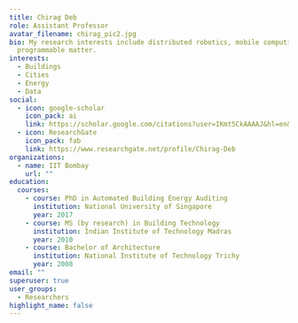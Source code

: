 ```yaml
---
title: Chirag Deb
role: Assistant Professor
avatar_filename: chirag_pic2.jpg
bio: My research interests include distributed robotics, mobile computing and
  programmable matter.
interests:
  - Buildings
  - Cities
  - Energy
  - Data
social:
  - icon: google-scholar
    icon_pack: ai
    link: https://scholar.google.com/citations?user=IKmt5CkAAAAJ&hl=en&oi=ao
  - icon: ResearchGate
    icon_pack: fab
    link: https://www.researchgate.net/profile/Chirag-Deb
organizations:
  - name: IIT Bombay
    url: ""
education:
  courses:
    - course: PhD in Automated Building Energy Auditing
      institution: National University of Singapore
      year: 2017
    - course: MS (by research) in Building Technology
      institution: Indian Institute of Technology Madras
      year: 2010
    - course: Bachelor of Architecture
      institution: National Institute of Technology Trichy
      year: 2008
email: ""
superuser: true
user_groups:
  - Researchers
highlight_name: false
---
```

